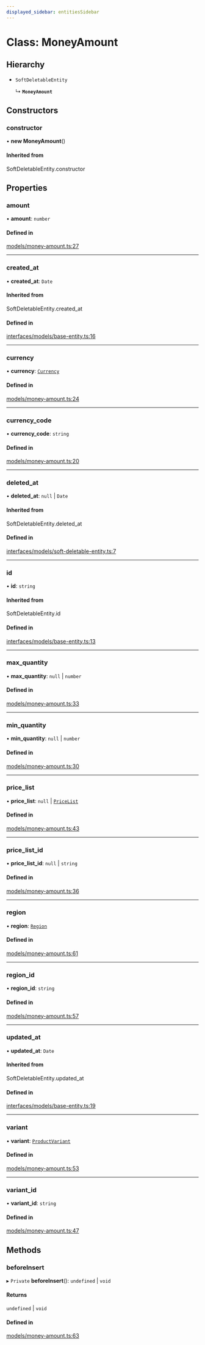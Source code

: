 ```yaml
---
displayed_sidebar: entitiesSidebar
---
```


# Class: MoneyAmount

## Hierarchy

- `SoftDeletableEntity`

  ↳ **`MoneyAmount`**

## Constructors

### constructor

• **new MoneyAmount**()

#### Inherited from

SoftDeletableEntity.constructor

## Properties

### amount

• **amount**: `number`

#### Defined in

[models/money-amount.ts:27](https://github.com/srindom/medusa/blob/c66e9080/packages/medusa/src/models/money-amount.ts#L27)

___

### created\_at

• **created\_at**: `Date`

#### Inherited from

SoftDeletableEntity.created\_at

#### Defined in

[interfaces/models/base-entity.ts:16](https://github.com/srindom/medusa/blob/c66e9080/packages/medusa/src/interfaces/models/base-entity.ts#L16)

___

### currency

• **currency**: [`Currency`](Currency.md)

#### Defined in

[models/money-amount.ts:24](https://github.com/srindom/medusa/blob/c66e9080/packages/medusa/src/models/money-amount.ts#L24)

___

### currency\_code

• **currency\_code**: `string`

#### Defined in

[models/money-amount.ts:20](https://github.com/srindom/medusa/blob/c66e9080/packages/medusa/src/models/money-amount.ts#L20)

___

### deleted\_at

• **deleted\_at**: ``null`` \| `Date`

#### Inherited from

SoftDeletableEntity.deleted\_at

#### Defined in

[interfaces/models/soft-deletable-entity.ts:7](https://github.com/srindom/medusa/blob/c66e9080/packages/medusa/src/interfaces/models/soft-deletable-entity.ts#L7)

___

### id

• **id**: `string`

#### Inherited from

SoftDeletableEntity.id

#### Defined in

[interfaces/models/base-entity.ts:13](https://github.com/srindom/medusa/blob/c66e9080/packages/medusa/src/interfaces/models/base-entity.ts#L13)

___

### max\_quantity

• **max\_quantity**: ``null`` \| `number`

#### Defined in

[models/money-amount.ts:33](https://github.com/srindom/medusa/blob/c66e9080/packages/medusa/src/models/money-amount.ts#L33)

___

### min\_quantity

• **min\_quantity**: ``null`` \| `number`

#### Defined in

[models/money-amount.ts:30](https://github.com/srindom/medusa/blob/c66e9080/packages/medusa/src/models/money-amount.ts#L30)

___

### price\_list

• **price\_list**: ``null`` \| [`PriceList`](PriceList.md)

#### Defined in

[models/money-amount.ts:43](https://github.com/srindom/medusa/blob/c66e9080/packages/medusa/src/models/money-amount.ts#L43)

___

### price\_list\_id

• **price\_list\_id**: ``null`` \| `string`

#### Defined in

[models/money-amount.ts:36](https://github.com/srindom/medusa/blob/c66e9080/packages/medusa/src/models/money-amount.ts#L36)

___

### region

• **region**: [`Region`](Region.md)

#### Defined in

[models/money-amount.ts:61](https://github.com/srindom/medusa/blob/c66e9080/packages/medusa/src/models/money-amount.ts#L61)

___

### region\_id

• **region\_id**: `string`

#### Defined in

[models/money-amount.ts:57](https://github.com/srindom/medusa/blob/c66e9080/packages/medusa/src/models/money-amount.ts#L57)

___

### updated\_at

• **updated\_at**: `Date`

#### Inherited from

SoftDeletableEntity.updated\_at

#### Defined in

[interfaces/models/base-entity.ts:19](https://github.com/srindom/medusa/blob/c66e9080/packages/medusa/src/interfaces/models/base-entity.ts#L19)

___

### variant

• **variant**: [`ProductVariant`](ProductVariant.md)

#### Defined in

[models/money-amount.ts:53](https://github.com/srindom/medusa/blob/c66e9080/packages/medusa/src/models/money-amount.ts#L53)

___

### variant\_id

• **variant\_id**: `string`

#### Defined in

[models/money-amount.ts:47](https://github.com/srindom/medusa/blob/c66e9080/packages/medusa/src/models/money-amount.ts#L47)

## Methods

### beforeInsert

▸ `Private` **beforeInsert**(): `undefined` \| `void`

#### Returns

`undefined` \| `void`

#### Defined in

[models/money-amount.ts:63](https://github.com/srindom/medusa/blob/c66e9080/packages/medusa/src/models/money-amount.ts#L63)
